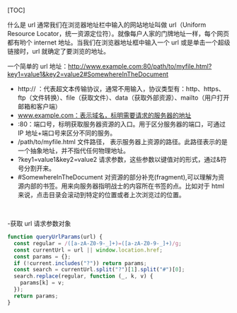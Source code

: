 [TOC]

什么是 url
通常我们在浏览器地址栏中输入的网站地址叫做 url（Uniform Resource Locator，统一资源定位符）。就像每户人家的门牌地址一样，每个网页都有哟个 internet 地址。当我们在浏览器地址框中输入一个 url 或是单击一个超级链接时，url 就确定了要浏览的地址。

一个简单的 url 地址：http://www.example.com:80/path/to/myfile.html?key1=value1&key2=value2#SomewhereInTheDocument

- http:// ：代表超文本传输协议，通常不用输入，协议类型有：http、https、ftp（文件转换）、file（获取文件）、data（获取外部资源）、mailto（用户打开邮箱和客户端）
- www.example.com：表示域名，标明需要请求的服务器的地址
- :80：端口号，标明获取服务器资源的入口。用于区分服务器的端口，可通过 IP 地址+端口号来区分不同的服务。
- /path/to/myfile.html 文件路径， 表示服务器上资源的路径。此路径表示的是一个抽象地址，并不指代任何物理地址。
- ?key1=value1&key2=value2 请求参数，这些参数以键值对的形式，通过&符号分割开来。
- #SomewhereInTheDocument 对资源的部分补充(fragment),可以理解为资源内部的书签。用来向服务器指明战士的内容所在书签的点。比如对于 html 来说，点击目录会滚动到特定的位置或者上次浏览过的位置。

&nbsp;

-获取 url 请求参数对象

```js
function queryUrlParams(url) {
  const regular = /([a-zA-Z0-9-_]+)=([a-zA-Z0-9-_]+)/g;
  const currentUrl = url || window.location.href;
  const params = {};
  if (!current.includes("?")) return params;
  const search = currentUrl.split("?")[1].split("#")[0];
  search.replace(regular, function (_, k, v) {
    params[k] = v;
  });
  return params;
}
```

